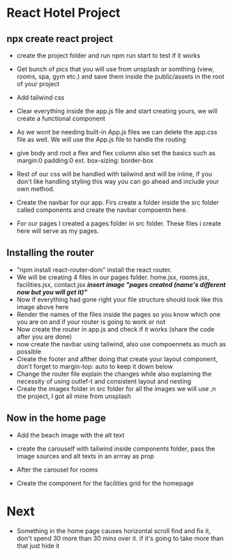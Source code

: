 # React Hotel Project
## npx create react project
*   create the project folder and run npm run start to test if it works

*   Get bunch of pics that you will use from unsplash or somthing (view, rooms, spa, gym etc.) and save them inside the public/assets in the root of your project

*   Add tailwind css

*   Clear everything inside the app.js file and start creating yours, we will create a functional component

*   As we wont be needing built-in App.js files we can delete the app.css file as well. We will use the App.js file to handle the routing

*   give body and root a flex and flex column also set the basics such as margin:0 padding:0 ext. box-sizing: border-box

*   Rest of our css will be handled with tailwind and will be inline, if you don't like handling styling this way you can go ahead and include your own method. 

*   Create the navbar for our app. Firs create a folder inside the src folder called components and create the navbar compoentn here. 

* For our pages I created a pages folder in src folder. These files i create here will serve as my pages. 

## Installing the router

* "npm install react-router-dom" install the react router. 
* We will be creating 4 files in our pages folder. home.jsx, rooms.jsx, facilities.jsx, contact.jsx
***insert image "pages created (name's different now but you will get it)"***
* Now if everything had gone right your file structure should look like this image above here
* Render the names of the files inside the pages so you know which one you are on and if your router is going to work or not
* Now create the router in app.js and check if it works (share the code after you are done)
* now create the navbar using tailwind, also use compoennets as much as possible
* Create the footer and afther doing that create your layout component, don't forget to margin-top: auto to keep it down below
* Change the router file explain the changes while also explaining the necessity of using outlef-t and consistent layout and nesting
* Create the images folder in src folder for all the images we will use ,n the project, I got all mine from unsplash

## Now in the home page
* Add the beach image with the alt text

* create the carouself with tailwind inside components folder, pass the image sources and alt texts in an arrray as prop

* After the carousel for rooms 

* Create the component for the facilities grid for the homepage

# Next

* Something in the home page causes horizontal scroll find and fix it, don't spend 30 more than 30 mins over it. if it's going to take more than that just hide it